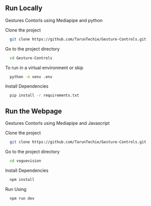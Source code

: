 ## Run Locally

Gestures Contorls using Mediapipe and python


Clone the project

```bash
  git clone https://github.com/TarunTechie/Gesture-Controls.git
```

Go to the project directory

```bash
  cd Gesture-Controls
```

To run in a virtual environment or skip

```bash
  python -m venv .env
```

Install Dependencies

```bash
  pip install -r requirements.txt
```



## Run the Webpage

Gestures Contorls using Mediapipe and Javascript

Clone the project

```bash
  git clone https://github.com/TarunTechie/Gesture-Controls.git
```

Go to the project directory

```bash
  cd voguevision
```

Install Dependencies

```bash
  npm install
```

Run Using

```bash
  npm run dev
```
